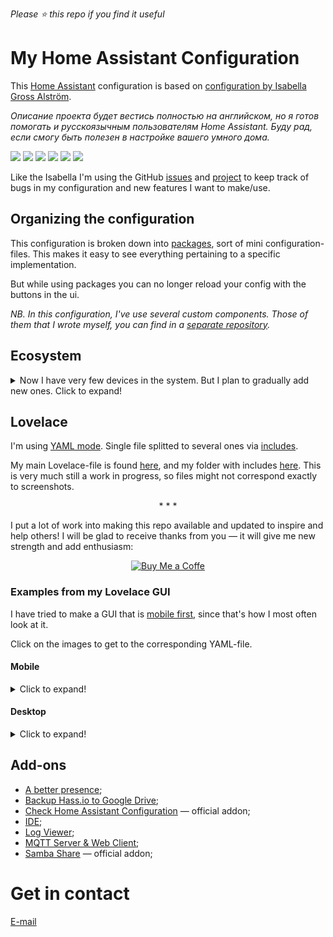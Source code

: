 *Please :star: this repo if you find it useful*

# My Home Assistant Configuration

This [Home Assistant](https://www.home-assistant.io/) configuration is based on [configuration by Isabella Gross Alström](https://isabellaalstrom.github.io/).

*Описание проекта будет вестись полностью на английском, но я готов помогать и русскоязычным пользователям Home Assistant. Буду рад, если смогу быть полезен в настройке вашего умного дома.*

![](https://img.shields.io/maintenance/yes/2019.svg?style=popout)
[![](https://img.shields.io/travis/Limych/HomeAssistantConfiguration.svg?style=popout&label=config+check)](https://travis-ci.org/Limych/HomeAssistantConfiguration)
[![](https://img.shields.io/github/last-commit/Limych/HomeAssistantConfiguration.svg?style=popout)](https://github.com/Limych/HomeAssistantConfiguration/commits/master)
[![](https://img.shields.io/github/issues-raw/Limych/HomeAssistantConfiguration.svg?label=open%20todos&style=popout)](https://github.com/Limych/HomeAssistantConfiguration/issues)
[![](https://img.shields.io/github/issues-closed-raw/Limych/HomeAssistantConfiguration.svg?colorB=green&label=closed%20todos&style=popout)](https://github.com/Limych/HomeAssistantConfiguration/issues?q=is%3Aissue+is%3Aclosed)
[![](https://img.shields.io/github/issues/Limych/HomeAssistantConfiguration/bug.svg?colorB=red&label=bugs&style=popout)](https://github.com/Limych/HomeAssistantConfiguration/issues?q=is%3Aopen+is%3Aissue+label%3ABug)

Like the Isabella I'm using the GitHub [issues](https://github.com/Limych/HomeAssistantConfiguration/issues) and [project](https://github.com/Limych/HomeAssistantConfiguration/projects/1) to keep track of bugs in my configuration and new features I want to make/use.

## Organizing the configuration

This configuration is broken down into [packages](https://www.home-assistant.io/docs/configuration/packages/), sort of mini configuration-files. This makes it easy to see everything pertaining to a specific implementation.

But while using packages you can no longer reload your config with the buttons in the ui.

*NB. In this configuration, I've use several custom components. Those of them that I wrote myself, you can find in a [separate repository](https://github.com/Limych/HomeAssistantComponents).*

## Ecosystem

<details>
    <p><summary>Now I have very few devices in the system. But I plan to gradually add new ones. Click to expand!</summary></p>

Now I am running Hass.io on my NAS into Bhyve virtual machine which emulates [Raspberry Pi 3 Model B+](https://www.raspberrypi.org/products/raspberry-pi-3-model-b-plus/).

* **Personal gadgets:**
    1. Android devices (Phones and Tablets);
* **Media:**
    1. Two [LinkPlay-driven](https://linkplay.com/) Wireless Speakers;
    1. [FreeNAS](https://freenas.org/) File Server;
    1. [Emby](https://emby.media/) Media Server;
* **Network:**
    1. [Transmission](https://transmissionbt.com/) BitTorrent Client;
    1. [Sonarr](https://sonarr.tv/) TV-series Monitoring Server;
    1. [Syncthing](https://syncthing.net/) Sync Client;
    1. [Gogs](https://gogs.io/) Git Server;
* **Security:**
    1. [OPNsense-driven](https://opnsense.org/) Network Firewall;
    1. [Beward DS06M](https://www.beward.ru/katalog/ip-videodomofony/vyzyvnye-paneli/vyzyvnaya-panel-ds06m/) Doorbell;
* **Climate:**
    1. Home made [ESP32-driven](https://ru.wikipedia.org/wiki/ESP32) climate sensor (now only indoor Pressure, Humidity & Temperature);

</details>

## Lovelace

I'm using [YAML mode](https://www.home-assistant.io/lovelace/yaml-mode/). Single file splitted to several ones via [includes](https://www.home-assistant.io/docs/configuration/splitting_configuration/).

My main Lovelace-file is found [here](https://github.com/Limych/HomeAssistantConfiguration/blob/master/ui-lovelace.yaml), and my folder with includes [here](https://github.com/Limych/HomeAssistantConfiguration/tree/master/lovelace). This is very much still a work in progress, so files might not correspond exactly to screenshots.

<p align="center">* * *</p>
I put a lot of work into making this repo available and updated to inspire and help others! I will be glad to receive thanks from you — it will give me new strength and add enthusiasm:
<p align="center"><a href="https://www.paypal.com/cgi-bin/webscr?cmd=_donations&business=UAGFL5L6M8RN2&item_name=[hass-config]+Donation+for+a+big+barrel+of+coffee+:)&currency_code=EUR&source=url"><img alt="Buy Me a Coffe" src="https://raw.githubusercontent.com/Limych/HomeAssistantConfiguration/master/docs/images/donate-with-paypal.png"></a></p>

### Examples from my Lovelace GUI

I have tried to make a GUI that is [mobile first](https://medium.com/@Vincentxia77/what-is-mobile-first-design-why-its-important-how-to-make-it-7d3cf2e29d00), since that's how I most often look at it.

Click on the images to get to the corresponding YAML-file.

#### Mobile

<details>
    <p><summary>Click to expand!</summary></p>

Home view

[![](https://raw.githubusercontent.com/Limych/HomeAssistantConfiguration/master/docs/images/mobile_home.jpg)](https://github.com/Limych/HomeAssistantConfiguration/blob/master/lovelace/00_home_view.yaml)

Home info

[![](https://raw.githubusercontent.com/Limych/HomeAssistantConfiguration/master/docs/images/mobile_home_info.jpg)](https://github.com/Limych/HomeAssistantConfiguration/blob/master/lovelace/10_home_info_view.yaml)

System info

[![](https://raw.githubusercontent.com/Limych/HomeAssistantConfiguration/master/docs/images/mobile_system_info.jpg)](https://github.com/Limych/HomeAssistantConfiguration/blob/master/lovelace/30_system_info_view.yaml)

Automations view

[![](https://raw.githubusercontent.com/Limych/HomeAssistantConfiguration/master/docs/images/mobile_automations.jpg)](https://github.com/Limych/HomeAssistantConfiguration/blob/master/lovelace/00_automations_view.yaml)

</details>

#### Desktop

<details>
    <p><summary>Click to expand!</summary></p>

Home view

[![](https://raw.githubusercontent.com/Limych/HomeAssistantConfiguration/master/docs/images/desktop_home.jpg)](https://github.com/Limych/HomeAssistantConfiguration/blob/master/lovelace/00_home_view.yaml)

Home info

[![](https://raw.githubusercontent.com/Limych/HomeAssistantConfiguration/master/docs/images/desktop_home_info.jpg)](https://github.com/Limych/HomeAssistantConfiguration/blob/master/lovelace/10_home_info_view.yaml)

System info

[![](https://raw.githubusercontent.com/Limych/HomeAssistantConfiguration/master/docs/images/desktop_system_info.jpg)](https://github.com/Limych/HomeAssistantConfiguration/blob/master/lovelace/30_system_info_view.yaml)

Automations view

[![](https://raw.githubusercontent.com/Limych/HomeAssistantConfiguration/master/docs/images/desktop_automations.jpg)](https://github.com/Limych/HomeAssistantConfiguration/blob/master/lovelace/00_automations_view.yaml)

</details>

## Add-ons

* [A better presence](https://github.com/helto4real/hassio-add-ons/tree/master/presence);
* [Backup Hass.io to Google Drive](https://github.com/samccauley/addon-hassiogooglebackup#readme);
* [Check Home Assistant Configuration](https://www.home-assistant.io/addons/check_config/) — official addon;
* [IDE](https://github.com/hassio-addons/addon-ide/blob/master/README.md);
* [Log Viewer](https://github.com/hassio-addons/addon-log-viewer);
* [MQTT Server & Web Client](https://github.com/hassio-addons/addon-mqtt/blob/master/README.md);
* [Samba Share](https://www.home-assistant.io/addons/samba/) — official addon;

# Get in contact

[E-mail](mailto:andrey@khrolenok.ru)
